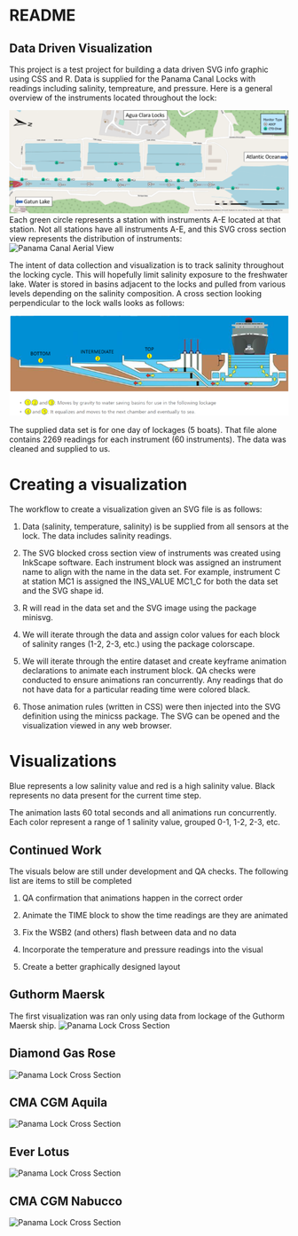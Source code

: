 README
================

## Data Driven Visualization

This project is a test project for building a data driven SVG info
graphic using CSS and R. Data is supplied for the Panama Canal Locks
with readings including salinity, tempreature, and pressure. Here is a
general overview of the instruments located throughout the lock:

![Panama Canal Aerial View](References/overview_map.png) Each green
circle represents a station with instruments A-E located at that
station. Not all stations have all instruments A-E, and this SVG cross
section view represents the distribution of instruments: ![Panama Canal
Aerial View](man/figures/total_lock_cross_section.svg)

The intent of data collection and visualization is to track salinity
throughout the locking cycle. This will hopefully limit salinity
exposure to the freshwater lake. Water is stored in basins adjacent to
the locks and pulled from various levels depending on the salinity
composition. A cross section looking perpendicular to the lock walls
looks as follows:

![Panama Lock Cross Section](References/panama_canal.png)

The supplied data set is for one day of lockages (5 boats). That file
alone contains 2269 readings for each instrument (60 instruments). The
data was cleaned and supplied to us.

# Creating a visualization

The workflow to create a visualization given an SVG file is as follows:

1.  Data (salinity, temperature, salinity) is be supplied from all
    sensors at the lock. The data includes salinity readings.

2.  The SVG blocked cross section view of instruments was created using
    InkScape software. Each instrument block was assigned an instrument
    name to align with the name in the data set. For example, instrument
    C at station MC1 is assigned the INS_VALUE MC1_C for both the data
    set and the SVG shape id.

3.  R will read in the data set and the SVG image using the package
    minisvg.

4.  We will iterate through the data and assign color values for each
    block of salinity ranges (1-2, 2-3, etc.) using the package
    colorscape.

5.  We will iterate through the entire dataset and create keyframe
    animation declarations to animate each instrument block. QA checks
    were conducted to ensure animations ran concurrently. Any readings
    that do not have data for a particular reading time were colored
    black.

6.  Those animation rules (written in CSS) were then injected into the
    SVG definition using the minicss package. The SVG can be opened and
    the visualization viewed in any web browser.

# Visualizations

Blue represents a low salinity value and red is a high salinity value.
Black represents no data present for the current time step.

The animation lasts 60 total seconds and all animations run
concurrently. Each color represent a range of 1 salinity value, grouped
0-1, 1-2, 2-3, etc.

## Continued Work

The visuals below are still under development and QA checks. The
following list are items to still be completed

1.  QA confirmation that animations happen in the correct order

2.  Animate the TIME block to show the time readings are they are
    animated

3.  Fix the WSB2 (and others) flash between data and no data

4.  Incorporate the temperature and pressure readings into the visual

5.  Create a better graphically designed layout

## Guthorm Maersk

The first visualization was ran only using data from lockage of the
Guthorm Maersk ship. ![Panama Lock Cross
Section](man/figures/GUTHORM%20MAERSK_total_new.svg)

## Diamond Gas Rose

![Panama Lock Cross
Section](man/figures/DIAMOND%20GAS%20ROSE_total_new.svg)

## CMA CGM Aquila

![Panama Lock Cross
Section](man/figures/CMA%20CGM%20AQUILA_total_new.svg)

## Ever Lotus

![Panama Lock Cross Section](man/figures/EVER%20LOTUS_total_new.svg)

## CMA CGM Nabucco

![Panama Lock Cross
Section](man/figures/CMA%20CGM%20NABUCCO_total_new.svg)
